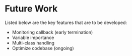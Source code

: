 # Future Work

Listed below are the key features that are to be developed:

- Monitoring callback (early termination)
- Variable importance
- Multi-class handling
- Optimize codebase (ongoing)
